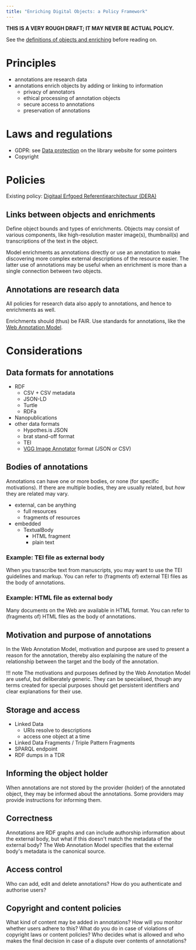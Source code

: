 ```yaml
---
title: "Enriching Digital Objects: a Policy Framework"
---
```


**THIS IS A VERY ROUGH DRAFT; IT MAY NEVER BE ACTUAL POLICY.**

See the [definitions of objects and enriching](index.md#definitions-of-terms) before reading on.

# Principles 

- annotations are research data
- annotations enrich objects by adding or linking to information
    - privacy of annotators
    - ethical processing of annotation objects
    - secure access to annotations
    - preservation of annotations

# Laws and regulations

- GDPR: see [Data protection](https://www.library.universiteitleiden.nl/research-and-publishing/datamanagement/data-protection) on the library website for some pointers
- Copyright

# Policies

Existing policy: [Digitaal Erfgoed Referentiearchitectuur (DERA)](https://www.netwerkdigitaalerfgoed.nl/wp-content/uploads/2018/11/181107-DERA2.0_def.pdf)

## Links between objects and enrichments

Define object bounds and types of enrichments. Objects may consist of various components, like high-resolution master image(s), thumbnail(s) and transcriptions of the text in the object.

Model enrichments as annotations directly or use an annotation to make discovering more complex external descriptions of the resource easier.
The latter use of annotations may be useful when an enrichment is more than a single connection between two objects.

## Annotations are research data

All policies for research data also apply to annotations, and hence to enrichments as well.

Enrichments should (thus) be FAIR.
Use standards for annotations, like the [Web Annotation Model](https://www.w3.org/TR/annotation-model/).

# Considerations

## Data formats for annotations

- RDF
    - CSV + CSV metadata
    - JSON-LD
    - Turtle
    - RDFa
- Nanopublications
- other data formats
    - Hypothes.is JSON
    - brat stand-off format
    - TEI
    - [VGG Image Annotator](https://gitlab.com/vgg/via) format (JSON or CSV)

## Bodies of annotations

Annotations can have one or more bodies, or none (for specific motivations). If there are multiple bodies, they are usually related, but *how* they are related may vary.

- external, can be anything
    - full resources
    - fragments of resources
- embedded
    - TextualBody
        - HTML fragment
        - plain text

### Example: TEI file as external body

When you transcribe text from manuscripts, you may want to use the TEI guidelines and markup.
You can refer to (fragments of) external TEI files as the body of annotations.

### Example: HTML file as external body

Many documents on the Web are available in HTML format. You can refer to (fragments of) HTML files as the body of annotations.

## Motivation and purpose of annotations

In the Web Annotation Model, motivation and purpose are used to present a reason for the annotation, thereby also explaining the nature of the relationship between the target and the body of the annotation.

!!! note
    The motivations and purposes defined by the Web Annotation Model are useful, but deliberately generic. They can be specialised, though any terms created for special purposes should get persistent identifiers and clear explanations for their use.

## Storage and access

- Linked Data
    - URIs resolve to descriptions
    - access one object at a time
- Linked Data Fragments / Triple Pattern Fragments
- SPARQL endpoint
- RDF dumps in a TDR

## Informing the object holder

When annotations are not stored by the provider (holder) of the annotated object, they may be informed about the annotations. Some providers may provide instructions for informing them.

## Correctness

Annotations are RDF graphs and can include authorship information about the external body, but what if this doesn't match the metadata of the external body? The Web Annotation Model specifies that the external body's metadata is the canonical source.

## Access control

Who can add, edit and delete annotations? How do you authenticate and authorise users?

## Copyright and content policies

What kind of content may be added in annotations? How will you monitor whether users adhere to this? What do you do in case of violations of copyright laws or content policies? Who decides what is allowed and who makes the final decision in case of a dispute over contents of annotations?

